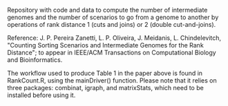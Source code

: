 Repository with code and data to compute the number of intermediate genomes and 
the number of scenarios to go from a genome to another by operations of rank 
distance 1 (cuts and joins) or 2 (double cut-and-joins).

Reference: J. P. Pereira Zanetti, L. P. Oliveira, J. Meidanis, L. Chindelevitch, 
"Counting Sorting Scenarios and Intermediate Genomes for the Rank Distance"; 
to appear in IEEE/ACM Transactions on Computational Biology and Bioinformatics.

The workflow used to produce Table 1 in the paper above is found in RankCount.R,
using the mainDriver() function. Please note that it relies on three packages:
combinat, igraph, and matrixStats, which need to be installed before using it.